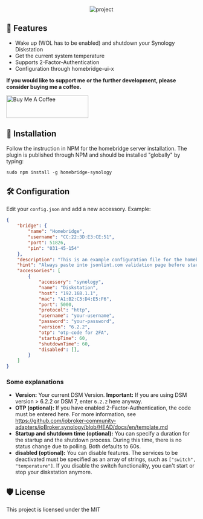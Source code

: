 <p align="center"><img src="https://socialify.git.ci/stfnhmplr/homebridge-synology/image?description=1&font=Inter&issues=1&language=1&pattern=Charlie%20Brown&stargazers=1&theme=Light" alt="project"></p>

## 🧐 Features
- Wake up (WOL has to be enabled) and shutdown your Synology Diskstation
- Get the current system temperature
- Supports 2-Factor-Authentication
- Configuration through homebridge-ui-x

**If you would like to support me or the further development, please consider buying me a coffee.**

<a href="https://www.buymeacoffee.com/himpler" target="_blank"><img src="https://cdn.buymeacoffee.com/buttons/v2/default-yellow.png" alt="Buy Me A Coffee" style="height: 60px !important;width: 217px !important;" ></a>

## 🚀 Installation
<p>Follow the instruction in NPM for the homebridge server installation. The plugin is published through NPM and should be installed "globally" by typing:</p>

```
sudo npm install -g homebridge-synology
```

## 🛠️ Configuration
Edit your `config.json` and add a new accessory. Example:

```json
{
    "bridge": {
        "name": "Homebridge",
        "username": "CC:22:3D:E3:CE:51",
        "port": 51826,
        "pin": "031-45-154"
    },
    "description": "This is an example configuration file for the homebridge synology plugin",
    "hint": "Always paste into jsonlint.com validation page before starting your homebridge, saves a lot of frustration",
    "accessories": [
        {
            "accessory": "synology",
            "name": "Diskstation",
            "host": "192.168.1.1",
            "mac": "A1:B2:C3:D4:E5:F6",
            "port": 5000,
            "protocol": "http",
            "username": "your-username",
            "password": "your-password",
            "version": "6.2.2",
            "otp": "otp-code for 2FA",
            "startupTime": 60,
            "shutdownTime": 60,
            "disabled": [],
        }
    ]
}
```
### Some explanations
- **Version:** Your current DSM Version. **Important:** If you are using DSM version > 6.2.2 or DSM 7, enter `6.2.2` here anyway.
- **OTP (optional):** If you have enabled 2-Factor-Authentication, the code must be entered here. For more information, see https://github.com/iobroker-community-adapters/ioBroker.synology/blob/HEAD/docs/en/template.md
- **Startup and shutdown time (optional):** You can specify a duration for the startup and the shutdown process. During this time, there is no status change due to polling. Both defaults to 60s.
- **disabled (optional):** You can disable features. The services to be deactivated must be specified as an array of strings, such as `["switch", "temperature"]`. If you disable the switch functionality, you can't start or stop your diskstation anymore.

## 🛡️ License
This project is licensed under the MIT
